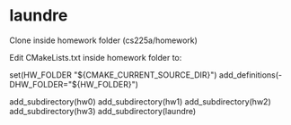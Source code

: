 # laundre

Clone inside homework folder (cs225a/homework)

Edit CMakeLists.txt inside homework folder to:

set(HW_FOLDER "${CMAKE_CURRENT_SOURCE_DIR}")
add_definitions(-DHW_FOLDER="${HW_FOLDER}")

add_subdirectory(hw0)
add_subdirectory(hw1)
add_subdirectory(hw2)
add_subdirectory(hw3)
add_subdirectory(laundre)
